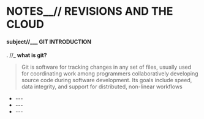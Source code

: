 # NOTES__// REVISIONS AND THE CLOUD

#### subject//___ GIT INTRODUCTION

. //_<b> what is git? </b>

> Git is software for tracking changes in any set of files, usually used for coordinating work among programmers collaboratively 
developing source code during software development. Its goals include speed, data integrity, and support for distributed, non-linear workflows

<ul>
  <li>---</li>
  <li>---</li>
  <li>---</li>
  
</ul>
 
